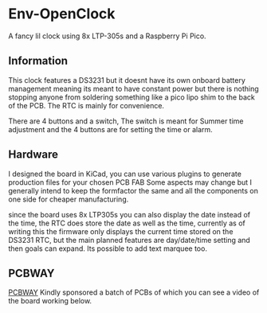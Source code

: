 # Env-OpenClock
 A fancy lil clock using 8x LTP-305s and a Raspberry Pi Pico.


## Information
This clock features a DS3231 but it doesnt have its own onboard battery management meaning its meant to have constant power but there is nothing stopping anyone from soldering something like a pico lipo shim to the back of the PCB. The RTC is mainly for convenience.

There are 4 buttons and a switch, The switch is meant for Summer time adjustment and the 4 buttons are for setting the time or alarm.

## Hardware
I designed the board in KiCad, you can use various plugins to generate production files for your chosen PCB FAB
Some aspects may change but I generally intend to keep the formfactor the same and all the components on one side for cheaper manufacturing.

since the board uses 8x LTP305s you can also display the date instead of the time, the RTC does store the date as well as the time, currently as of writing this the firmware only displays the current time stored on the DS3231 RTC, but the main planned features are day/date/time setting and then goals can expand. Its possible to add text marquee too.


## PCBWAY
[PCBWAY](https://www.pcbway.com/) Kindly sponsored a batch of PCBs of which you can see a video of the board working below.
